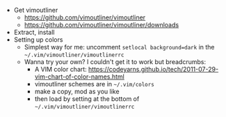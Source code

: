 - Get vimoutliner
	- https://github.com/vimoutliner/vimoutliner
	- https://github.com/vimoutliner/vimoutliner/downloads
- Extract, install
- Setting up colors
	- Simplest way for me: uncomment `setlocal background=dark` in the `~/.vim/vimoutliner/vimoutlinerrc`
	- Wanna try your own? I couldn't get it to work but breadcrumbs:
		- A VIM color chart: https://codeyarns.github.io/tech/2011-07-29-vim-chart-of-color-names.html
		- vimoutliner schemes are in `~/.vim/colors`
		- make a copy, mod as you like
		- then load by setting at the bottom of `~/.vim/vimoutliner/vimoutlinerrc`
